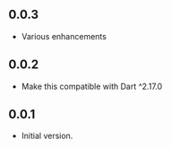 ## 0.0.3

- Various enhancements

## 0.0.2

- Make this compatible with Dart ^2.17.0

## 0.0.1

- Initial version.
